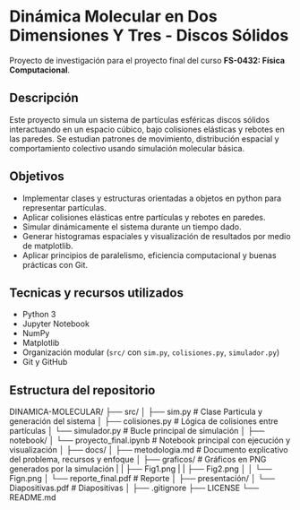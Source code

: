 # Dinámica Molecular en Dos Dimensiones Y Tres  - Discos Sólidos

Proyecto de investigación para el proyecto final del curso **FS-0432: Física Computacional**.

## Descripción
Este proyecto simula un sistema de partículas esféricas discos sólidos interactuando en un espacio cúbico, bajo colisiones elásticas y rebotes en las paredes. Se estudian patrones de movimiento, distribución espacial y comportamiento colectivo usando simulación molecular básica.

## Objetivos

- Implementar clases y estructuras orientadas a objetos en python para representar partículas.
- Aplicar colisiones elásticas entre partículas y rebotes en paredes.
- Simular dinámicamente el sistema durante un tiempo dado.
- Generar histogramas espaciales y visualización de resultados por medio de matplotlib.
- Aplicar principios de paralelismo, eficiencia computacional y buenas prácticas con Git.

## Tecnicas y recursos utilizados 

- Python 3
- Jupyter Notebook
- NumPy
- Matplotlib
- Organización modular (`src/` con `sim.py`, `colisiones.py`, `simulador.py`)
- Git y GitHub

## Estructura del repositorio

DINAMICA-MOLECULAR/
├── src/
│   ├── sim.py              # Clase Particula y generación del sistema
│   ├── colisiones.py       # Lógica de colisiones entre partículas
│   └── simulador.py        # Bucle principal de simulación
│
├── notebook/
│   └── proyecto_final.ipynb  # Notebook principal con ejecución y visualización
│
├── docs/
│   ├── metodologia.md        # Documento explicativo del problema, recursos y enfoque
│   ├── graficos/             # Gráficos en PNG generados por la simulación
|   |   ├── Fig1.png
|   |   ├── Fig2.png
│   │   └── Fign.png
│   └── reporte_final.pdf     # Reporte
│
├── presentación/
│   └── Diapositivas.pdf      # Diapositivas 
│
├── .gitignore
├── LICENSE
└── README.md

